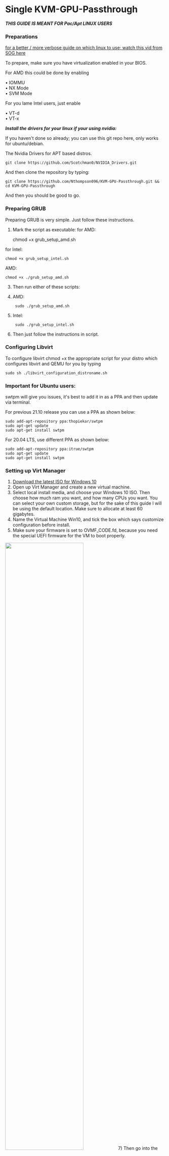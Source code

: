 # Single KVM-GPU-Passthrough

***THIS GUIDE IS MEANT FOR Pac/Apt LINUX USERS***

### Preparations

[for a better / more verbose guide on which linux to use; watch this vid from SOG here](https://youtu.be/d12aGhsjBlo?t=447)

To prepare, make sure you have virtualization enabled in your BIOS.

For AMD this could be done by enabling

• IOMMU </br>
• NX Mode </br>
• SVM Mode </br>

For you lame Intel users, just enable

• VT-d </br>
• VT-x </br>

***Install the drivers for your linux if your using nvidia:***

If you haven't done so already; you can use this git repo here, only works for ubuntu/debian.
	
The Nvidia Drivers for APT based distros.

	git clone https://github.com/Scotchman0/NVIDIA_Drivers.git

And then clone the repository by typing:

    git clone https://github.com/Nthompson096/KVM-GPU-Passthrough.git && cd KVM-GPU-Passthrough

And then you should be good to go.

### Preparing GRUB

Preparing GRUB is very simple. Just follow these instructions.

1) Mark the script as executable: for AMD: 

	chmod +x grub_setup_amd.sh 

for Intel: 

	chmod +x grub_setup_intel.sh

AMD: 

	chmod +x ./grub_setup_amd.sh 


3) Then run either of these scripts:	

4) AMD: 

		sudo ./grub_setup_amd.sh 


4) Intel: 

		sudo ./grub_setup_intel.sh



4) Then just follow the instructions in script.

### Configuring Libvirt

To configure libvirt chmod +x the appropriate script for your distro which configures libvirt and QEMU for you by typing 
	
	sudo sh ./libvirt_configuration_distroname.sh
	

### Important for Ubuntu users:

swtpm will give you issues, it's best to add it in as a PPA and then update via terminal.

For previous 21.10 release you can use a PPA as shown below:

	sudo add-apt-repository ppa:thopiekar/swtpm
	sudo apt-get update
	sudo apt-get install swtpm

For 20.04 LTS, use different PPA as shown below:

	sudo add-apt-repository ppa:itrue/swtpm
	sudo apt-get update
	sudo apt-get install swtpm

### Setting up Virt Manager

1) [Download the latest ISO for Windows 10](https://www.microsoft.com/en-us/software-download/windows10ISO.)
2) Open up Virt Manager and create a new virtual machine.
3) Select local install media, and choose your Windows 10 ISO. Then choose how much ram you want, and how many CPUs you want. You can select your own custom storage, but for the sake of this guide I will be using the default location. Make sure to allocate at least 60 gigabytes.
5) Name the Virtual Machine Win10, and tick the box which says customize configuration before install.
6) Make sure your firmware is set to OVMF_CODE.fd, because you need the special UEFI firmware for the VM to boot properly.

<img src=https://user-images.githubusercontent.com/77298458/144697907-4a5b9099-9415-45df-8a3c-a44274dde6e6.png width="70%"/>
7) Then go into the CPU options and change it so that it looks like the picture below. Change the ammount of cores to however many CPU cores you want, and make sure to set the threads ammount to 2 because it will give 2 threads to every 1 core.

<img src=https://user-images.githubusercontent.com/77298458/144697973-239be762-9928-4b9e-a475-9f5ed9bb112a.png width="70%"/>

8) Lastly, go into your boot settings and make sure that your optical disk is checked.

<img src=https://user-images.githubusercontent.com/77298458/144698047-39cfddde-aa28-4d4c-8f0b-bff81a5c21ca.png width="70%"/>

9) And then you should be able to click begin installation!
10) After you finish installing windows, you should be good to shut down the VM and follow along with the next steps.

### Creating your rom

To create a rom you would need to download the following tools in a windows machine (dualboot), if you are dualbooting from windows be sure to create a backup with cloning software i personally use acronis but you can use clonezilla if that's a thing; just be sure you have an addtional hard drive around and that drive has enough space for all partitions.

1) Gpu-Z

[Download GPU-Z here](https://www.techpowerup.com/gpuz/)

click on what has been circled and click write to file, it will save it as a rom; be sure to save it to where arch has access to it otherwise you will have to create a mount point. For AMD users the process should be the same.

![SavingBios](https://user-images.githubusercontent.com/68661602/150429190-1fa45b23-c6b0-4a4b-9d32-ed4f98c453d8.png)

### Viewing VBios from arch

To view the vbios from arch you will simply need to install nvidia-settings for nvidia users, then on the GPU tab you will be able to view the vbios.

![FahGRWf](https://user-images.githubusercontent.com/68661602/150429338-c041e1c9-3f23-4bd8-ab5a-3570580a03bf.png)

then do some google-fu ``site:techpowerup.com  <vbios goes here>``
  
  Example ``site:techpowerup.com 86.04.99.00.06``

### AMD Users

[You would have to try this tool, haven't tried it because I do not have an AMD gpu; sorry.](https://andrealmeid.com/post/2020-05-01-vbios2/)
just simply follow the instructions on how to save the vbios in linux, do not write.

### Patching your ROM

***NOTICE FOR APT (ubuntu/debian) Users*** 
***Bless crashes and is NOT useable, for clearity sake you can just use [hexed.it](https://hexed.it/)***

1) [Go to this download link](https://www.techpowerup.com/vgabios/) and download the ROM of your ***exact*** GPU (or do some google-fu).

<img src=https://user-images.githubusercontent.com/77298458/144696258-5a424e34-236a-4e20-adf7-723068707712.png width="70%"/>

2) Once you have your rom downloaded, type in ``sudo pacman -S bless`` to download the hex editor to patch your rom.
  
3) Open your ROM with the Bless hex editor, and as muta says: "This is where the real arcane s#!% happens."
  
4) Press CTRL + F to search, and search for "VIDEO" as text.

<img src=https://user-images.githubusercontent.com/77298458/144696438-6e7afb3e-b808-4bc7-a0be-8683c046f445.png width="70%"/>

5) Then, delete everything before the "U.s" or "U.y" or whatever, and save your ROM as something simple (i.e: patch.rom).
  
<img src=https://user-images.githubusercontent.com/77298458/144696539-44ce50f6-c6fd-4d2d-9564-3be3fd663585.png width="70%"/>
 
6) Once your ROM has been patched, open your terminal in the folder which you have your ROM saved in, and type in <br/>

	   sudo mkdir /var/lib/libvirt/vbios/ && sudo mv <RENAME TO YOUR ROM>.rom /var/lib/libvirt/vbios

For Ubuntu/Debian Based it should be placed inside `/usr/share/vgabios/`, the config libvirt script for Ubuntu should create the dir for you if it doesn't exist, just place it there.

and make sure to rename <RENAME TO YOUR ROM> to what you named your ROM.
  
7) Then your ROM should be all patched and good to go!

### Hook Scripts

This is an amazing hook script made by @risingprismtv on gitlab. What this script does is stop your display manager service and all of your running programs, and unhooks your graphics card off of Linux and rehooks it onto the Windows VM.

1) Clone Risngprism's single GPU passthrough gitlab page: 

			
		git clone https://gitlab.com/risingprismtv/single-gpu-passthrough && cd single-gpu-passthrough.
  

2) Run the install script as sudo: 

		sudo ./install-hooks.sh.
  
3) The scripts will successfully install into their required places without issue!

### Adding your GPU and USB devices to the VM

For the VM to actually pass the gpu, you need to add the PCI device to your VM. Here is how to do so.

*Before we edit pass through our GPU, make sure to enable XML editing.*
  
<img src=https://user-images.githubusercontent.com/77298458/144714348-ef5a9437-624e-41f7-b94f-9889722c993a.png width="70%"/>


***NOTE: This is great if you're trying to use software that has macros for gaming on a keyboard/mouse, would highly recommend doing this instead of doing a full USB 3.0 passthough as it will detect the mouse and keyboard potentially as a generic interface.***

  1) Add every PCI device which has to do with your graphics card to the VM.

<img src=https://user-images.githubusercontent.com/77298458/144713848-a7918b97-5e1c-4961-b9ec-a9fc1259d777.png width="70%"/>


  2) Pass through your audio device and your USB controller.
  
<img src=https://user-images.githubusercontent.com/77298458/144714016-bf504808-f7ff-4a2f-b533-540d596e794c.png width="70%"/>
  
  3) usb redirect any usb devices that are having issues, i would redirect your headset for headset users and the mouse.
  add hardware > usb host device > the desired device

 ### 4) USB redirect with evdev
	
```inside /etc/libvirt/qemu.conf```
	
	user = "username"
	group = "kvm"
	#
	cgroup_device_acl = [
	“/dev/null”, “/dev/full”, “/dev/zero”,
	“/dev/random”, “/dev/urandom”,
	“/dev/ptmx”, “/dev/kvm”, “/dev/kqemu”,
	“/dev/rtc”,"/dev/hpet",
	“/dev/input/by-id/KEYBOARD_NAME”,
	“/dev/input/by-id/MOUSE_NAME”
	]
	
*notice*: if you are having issues with permisisons and you've added yourself to the KVM group add yourself to the qemu.conf like above.

```inside your VM:```

	qemu:commandline
	<qemu:arg value=’-object’/>
	<qemu:arg value=‘input-linux,id=mouse1,evdev=/dev/input/by-id/MOUSE_NAME-event’/>
	<qemu:arg value=’-object’/>
	<qemu:arg value=‘input-linux,id=kbd1,evdev=/dev/input/by-id/KEYBOARD_NAME-event,grab_all=on,repeat=on’/>
	</qemu:commandline>
  
  <img src=https://user-images.githubusercontent.com/68661602/150458011-ba7da45d-dfd9-41fe-a7e4-901a2aa0c433.png width="70%"/>

  5) Remember the ROM we patched? Well we're gonna use it now. 

  6) Edit the XML of each passed through PCI device that has to do with your GPU and add the line 
  <br/> ``<rom file="/var/lib/libvirt/vbios/<ROMFILE>.rom"/>``. <br/>
  Make sure to rename ROMFILE to what you named your ROM.

<img src=https://user-images.githubusercontent.com/77298458/144714606-ac7d7cfe-b567-492a-a863-08557a58b5c8.png width="70%"/>

  7) Lastly, remove every spice/qxl device from your virtual machine

<img src=https://user-images.githubusercontent.com/77298458/144714841-974cdf8e-57ef-448f-ae2a-cd45809ddae2.png width="70%"/>

  8) If you are using an NVIDIA graphics card, add these lines to your XML overview. Also this could be used to hide your VM so I would go ahead an add anyway, be sure to turn ON hyper-v in windows features.
  
<img src=https://user-images.githubusercontent.com/68661602/150457603-8bb1662e-ba13-4a07-baad-7666bebb6088.png width="70%"/>

  ### The clock and Hyper-v mode

	   </os>
	   <features>
	   <acpi/>
	   <apic/>
	   <hyperv mode="custom">
	   <relaxed state="on"/>
	   <vapic state="on"/>
	   <spinlocks state="on" retries="8191"/>
	   <vpindex state="on"/>
	   <runtime state="on"/>
	   <synic state="on"/>
	   <reset state="on"/>
	   </hyperv>
	   <kvm>
	   <hidden state="on"/>
	   </kvm>
	   <vmport state="off"/>
	   <ioapic driver="kvm"/>
	   </features>
	   <cpu mode="host-passthrough" check="none" migratable="on">
	   <topology sockets="1" dies="1" cores="2" threads="2"/>
	   <feature policy="disable" name="hypervisor"/>
	   </cpu>
	   <clock offset="localtime">
	   <timer name="rtc" tickpolicy="catchup"/>
	   <timer name="pit" tickpolicy="delay"/>
	   <timer name="hpet" present="no"/>
	   <timer name="hypervclock" present="yes"/>
	   </clock>
	
  for clock offset, you can either use windows localtime or linux UTC; if you're having issues with localtime set the <br>
  offset of the clock to UTC and vise versa. more info found [Here](https://access.redhat.com/documentation/en-us/red_hat_enterprise_linux/6/html/virtualization_administration_guide/sect-virtualization-tips_and_tricks-libvirt_managed_timers).
If you wanted to hide virtualization inside task manager, which wouldn't hurt keep this code as is or remove:
`<feature policy="disable" name="hypervisor"/>` Under `<CPU>`

[and for the sake of it, here's a windows 11 example, do copy paste if you want and feel free to use.](https://raw.githubusercontent.com/Nthompson096/KVM-GPU-Passthrough/main/copy-paste-example.xml)

## I want to change my smbios.

	<sysinfo type="smbios">
	<bios>
	<entry name="vendor">Fake BIOS Vendor</entry>
	<entry name="version">Fake BIOS Version</entry>
	</bios>
	<system>
	<entry name="manufacturer">Fake Manufacturer</entry>
	<entry name="product">Fake Product</entry>
	</system>
	</sysinfo>
	<!-- other XML nodes -->
	<os>
	<!-- other XML nodes -->
	<smbios mode="sysinfo"/>
	</os>
	
More info can be found out on this; [here](https://libvirt.org/formatdomain.html#smbios-system-information).

### notice the sata connections?

These would be used for a Hard Drive pass though, basically handing off your hard drive to the vm.
the process is the same as usb-host, just add the hard drive by selecting storage than manage and the path, usually it starts with /dev/sxx; a good example is /dev/sdc
you can find info about this using sudo fdisk -l, I would be careful about handing off hard drives this way and to not edit the xml docs, just boot up virt-manager and remove the hard drive, DO NOT DELETE WHEN ASKED; just remove the storage device.

## For people having issues with games such as red dead 2 Enter this value here inside the XML document for your new/current VM:

The first part which is the domain
	
	<domain xmlns:qemu="http://libvirt.org/schemas/domain/qemu/1.0" type="kvm">

Specifically add in this part;

	xmlns:qemu="http://libvirt.org/schemas/domain/qemu/1.0"

	
The Emulator Path, edit accordingly.
	
    <pm>
    <suspend-to-mem enabled="no"/>
    <suspend-to-disk enabled="no"/>
    </pm>
    <devices>
    <emulator>/path/to/qemu-system-x86_64-pass</emulator>
	
And the QEMU Command Line
	
    <qemu:commandline>
    <qemu:arg value="-smbios"/>
    <qemu:arg value="type=2,manufacturer=ASRock,product=X470 Taichi,version=AM4,serial=S4M88119"/>
    <qemu:arg value="-smbios"/>
    <qemu:arg value="type=4,manufacturer=AMD,version=1000"/>
    <qemu:arg value="-smbios"/>
    <qemu:arg value="type=17,manufacturer=Micron"/>
    </qemu:commandline>
	

You can use other manufacturers such as gigabyte, asus, etc; if you want to reflect on your physical motherboard be sure to look at the specs at the website of the manufacturer, usually found at the motherboards website (usually it's the CPU and stuff) after pulling up 
	
	sudo dmidecode -t 2 

and 
	
	lspci
 
for the semiconductor info and serial number, cannot find the serial number? Then it shouldn't matter much and you can use the value provided or open her up (welcome to the real world) and look for a sticker.
	
You also need to patch the binary of qemu-system-x86_64, you can cp the file inside a new dir from /usr/bin/qemu-system-x86_64 to a new file such as /home/<username>/patch/qemu/qemu-system-x86_64, or you may keep it inside it's current directory with a new name such as the one listed above for safe keeping; be sure to run sudo.

***I have an error about /qemu-7.0.0/accel/accel-softmmu.c:82:accel_init_ops_interfaces: assertion failed: (ops != NULL)***

do the following below.

Here is the shell command, save the script and run the script if you are running it inside /usr/bin as sudo, otherwise save it to where you copied the emulator; edit the values when needed (also if saving to /usr/bin be sure to run as root).
Also be sure to chmod +x binary as an executable as sudo.

	#!/bin/bash
	
	hexdump -ve '1/1 "%.2x"' ./qemu-system-x86_64 |
	sed -e 's/424f4348/434f4348/g' -e 's/42585043/44585043/g' |
	xxd -r -p > ./qemu-system-x86_64-pass
    
### Editing hooks

This is usefull for people who want to name their VMs to something other than win10.

1) Edit the hooks script by typing 


		sudo nano /etc/libvirt/hooks/qemu


2) On the line with the if then statement, add in ``|| [[ $OBJECT == "RENAME TO YOUR VM" ]]`` before the ``;``.

<img src=https://user-images.githubusercontent.com/77298458/144715662-f66088d0-d0b7-44f7-a515-2df7419af11e.png width="70%"/>

3) Now you should be good to turn on your VM! On Windows drivers will auto install.

### after all is done and you dual-boot

If you want use gparted to delete the ntfs volume, recovery volume; anything microsoft (except the efi-partitons, unless if that's mounted somewhere else in linux, don't touch the linux partitions), when finished delete the bios options to boot from windows with efibootmgr; be sure to resize the disk accordingly.

view entries with efibootmgr:

	efibootmgr -v


then delete the entry with


	efibootmgr -b # -B #


Be careful doing this as this can mess up booting from EFI-bios, be sure to know what you are doing.

## Activating windows

use this just scroll down the [KMS Activiator](https://rentry.co/windows_for_retards) and [download 7zip](https://www.7-zip.org/download.html), follow the directions.

[The KMS 7zip file](https://pastebin.com/cpdmr6HZ)

# EoF:

### [SHOUTOUT TO RisingPrism](https://gitlab.com/risingprismtv/single-gpu-passthrough/-/wikis/home)

### [SHOUTOUT TO SomeOrdinaryGamers FOR SOME ASPECTS OF THE GUIDE](https://youtu.be/BUSrdUoedTo) 

### [pavolelsig](https://github.com/pavolelsig/Ubuntu_GVT-g_helper/blob/master/part_1.sh) FOR MAKING GRUB SHELL SCRIPT (I changed it to work for arch).

### [level1techs Karmek for the evdev guide](https://forum.level1techs.com/t/solved-tutoral-event-device-evdev-passthrough-to-a-windows-guest/122014)

### [Red Dead 2 in a KVM Virtual Machine](https://www.reddit.com/r/VFIO/comments/jy8ri4/a_possible_solution_to_red_dead_redemption_2_not/) 
	
### For more info on virt-manager; please refer to this guide from [redhat](https://access.redhat.com/documentation/en-us/red_hat_enterprise_linux/6/html/virtualization_administration_guide/index).

### [efibootmgr, just a man page](https://linux.die.net/man/8/efibootmgr).

